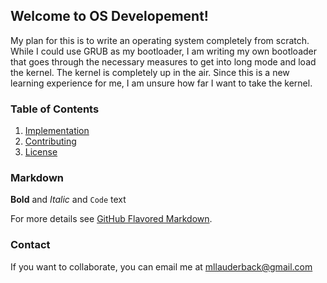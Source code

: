 ## Welcome to OS Developement!
My plan for this is to write an operating system completely from scratch.  While I could use GRUB as my bootloader, I am writing my own bootloader that goes through the necessary measures to get into long mode and load the kernel.  The kernel is completely up in the air.  Since this is a new learning experience for me, I am unsure how far I want to take the kernel.

### Table of Contents
1. [Implementation](#implement)
2. [Contributing](#contribute)
3. [License](#license)

### Markdown


**Bold** and _Italic_ and `Code` text

For more details see [GitHub Flavored Markdown](https://guides.github.com/features/mastering-markdown/).

### Contact

If you want to collaborate, you can email me at mllauderback@gmail.com
